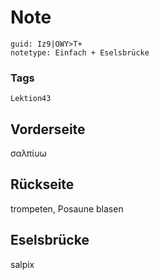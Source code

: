 # Note
```
guid: Iz9|OWY>T+
notetype: Einfach + Eselsbrücke
```

### Tags
```
Lektion43
```

## Vorderseite
σαλπίυω

## Rückseite
trompeten, Posaune blasen

## Eselsbrücke
salpix
